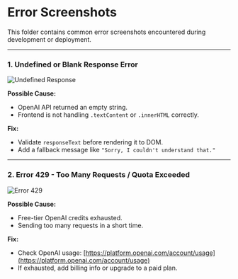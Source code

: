# Error Screenshots

This folder contains common error screenshots encountered during development or deployment.

---

### 1. Undefined or Blank Response Error

![Undefined Response](./undefined_response.png)

**Possible Cause:**
- OpenAI API returned an empty string.
- Frontend is not handling `.textContent` or `.innerHTML` correctly.

**Fix:**
- Validate `responseText` before rendering it to DOM.
- Add a fallback message like `"Sorry, I couldn't understand that."`

---

### 2. Error 429 - Too Many Requests / Quota Exceeded

![Error 429](./error429_quota.png)

**Possible Cause:**
- Free-tier OpenAI credits exhausted.
- Sending too many requests in a short time.

**Fix:**
- Check OpenAI usage: [https://platform.openai.com/account/usage](https://platform.openai.com/account/usage)
- If exhausted, add billing info or upgrade to a paid plan.
